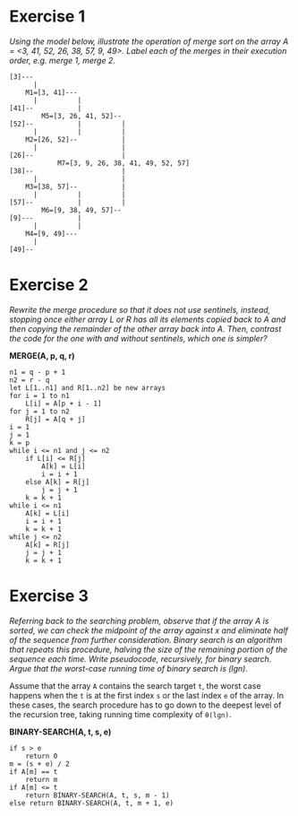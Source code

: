 # Exercise 1
*Using the model below, illustrate the operation of merge sort on the array A = <3, 41, 52, 26, 38, 57, 9, 49>. Label each of the merges in their execution order, e.g. merge 1, merge 2.*

```
[3]---
      |
    M1=[3, 41]---
      |          |
[41]--           |
        M5=[3, 26, 41, 52]--
[52]--           |          |
      |          |          |
    M2=[26, 52]--           |
      |                     |
[26]--                      |
            M7=[3, 9, 26, 38, 41, 49, 52, 57]
[38]--                      |
      |                     |
    M3=[38, 57]--           |
      |          |          |
[57]--           |          |
        M6=[9, 38, 49, 57]--
[9]---           |
      |          |
    M4=[9, 49]---
      |
[49]--
```

# Exercise 2
*Rewrite the merge procedure so that it does not use sentinels, instead, stopping once either array L or R has all its elements copied back to A and then copying the remainder of the other array back into A. Then, contrast the code for the one with and without sentinels, which one is simpler?*

**MERGE(A, p, q, r)**
```
n1 = q - p + 1
n2 = r - q
let L[1..n1] and R[1..n2] be new arrays
for i = 1 to n1
    L[i] = A[p + i - 1]
for j = 1 to n2
    R[j] = A[q + j]
i = 1
j = 1
k = p
while i <= n1 and j <= n2
    if L[i] <= R[j]
        A[k] = L[i]
        i = i + 1
    else A[k] = R[j]
        j = j + 1
    k = k + 1
while i <= n1
    A[k] = L[i]
    i = i + 1
    k = k + 1
while j <= n2
    A[k] = R[j]
    j = j + 1
    k = k + 1
```

# Exercise 3
*Referring back to the searching problem, observe that if the array A is sorted, we can check the midpoint of the array against x and eliminate half of the sequence from further consideration. Binary search is an algorithm that repeats this procedure, halving the size of the remaining portion of the sequence each time. Write pseudocode, recursively, for binary search. Argue that the worst-case running time of binary search is (lgn).*

Assume that the array `A` contains the search target `t`, the worst case happens when the `t` is at the first index `s` or the last index `e` of the array. In these cases, the search procedure has to go down to the deepest level of the recursion tree, taking running time complexity of `θ(lgn)`.

**BINARY-SEARCH(A, t, s, e)**
```
if s > e
    return 0
m = (s + e) / 2
if A[m] == t
    return m
if A[m] <= t
    return BINARY-SEARCH(A, t, s, m - 1)
else return BINARY-SEARCH(A, t, m + 1, e)
```

